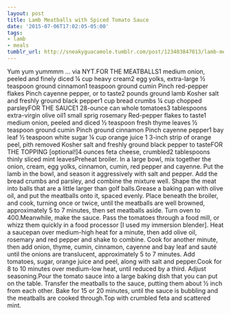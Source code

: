 ```yaml
---
layout: post
title: Lamb Meatballs with Spiced Tomato Sauce
date: '2015-07-06T17:02:05-05:00'
tags:
- lamb
- meals
tumblr_url: http://sneakyguacamole.tumblr.com/post/123403847013/lamb-meatballs-with-spiced-tomato-sauce
---
```

Yum yum yummmm … via NYT.FOR THE MEATBALLS1 medium onion, peeled and finely diced ¼ cup heavy cream2 egg yolks, extra-large ½ teaspoon ground cinnamon1 teaspoon ground cumin Pinch red-pepper flakes Pinch cayenne pepper, or to taste2 pounds ground lamb Kosher salt and freshly ground black pepper1 cup bread crumbs ¼ cup chopped parsleyFOR THE SAUCE1 28-ounce can whole tomatoes3 tablespoons extra-virgin olive oil1 small sprig rosemary Red-pepper flakes to taste1 medium onion, peeled and diced ½ teaspoon fresh thyme leaves ½ teaspoon ground cumin Pinch ground cinnamon Pinch cayenne pepper1 bay leaf ½ teaspoon white sugar ¼ cup orange juice 1 3-inch strip of orange peel, pith removed Kosher salt and freshly ground black pepper to tasteFOR THE TOPPING [optional!]4 ounces feta cheese, crumbled2 tablespoons thinly sliced mint leavesPreheat broiler. In a large bowl, mix together the onion, cream, egg yolks, cinnamon, cumin, red pepper and cayenne. Put the lamb in the bowl, and season it aggressively with salt and pepper. Add the bread crumbs and parsley, and combine the mixture well. Shape the meat into balls that are a little larger than golf balls.Grease a baking pan with olive oil, and put the meatballs onto it, spaced evenly. Place beneath the broiler, and cook, turning once or twice, until the meatballs are well browned, approximately 5 to 7 minutes, then set meatballs aside. Turn oven to 400.Meanwhile, make the sauce. Pass the tomatoes through a food mill, or whizz them quickly in a food processor [I used my immersion blender]. Heat a saucepan over medium-high heat for a minute, then add olive oil, rosemary and red pepper and shake to combine. Cook for another minute, then add onion, thyme, cumin, cinnamon, cayenne and bay leaf and sauté until the onions are translucent, approximately 5 to 7 minutes. Add tomatoes, sugar, orange juice and peel, along with salt and pepper.Cook for 8 to 10 minutes over medium-low heat, until reduced by a third. Adjust seasoning.Pour the tomato sauce into a large baking dish that you can put on the table. Transfer the meatballs to the sauce, putting them about ½ inch from each other. Bake for 15 or 20 minutes, until the sauce is bubbling and the meatballs are cooked through.Top with crumbled feta and scattered mint.
